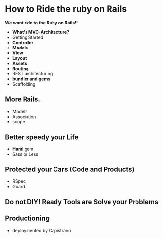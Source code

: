 How to Ride the ruby on Rails
==================
**We want ride to the Ruby on Rails!!**

* **What's MVC-Architecture?**
* Getting Started
* **Controller**
* **Models**
* **View**
 * **Layout**
 * **Assets**
* **Routing**
 * REST architecturing
* **bundler and gems**
* Scaffolding

## More Rails.

* Models
 * Association
 * scope

## Better speedy your Life

* **Haml** gem
* Sass or Less

## Protected your Cars (Code and Products)

* RSpec
* Guard

## Do not DIY! Ready Tools are Solve your Problems

## Productioning

* deploymented by Capistrano
